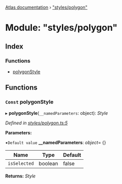 [Atlas documentation](../globals.md) › ["styles/polygon"](_styles_polygon_.md)

# Module: "styles/polygon"

## Index

### Functions

* [polygonStyle](_styles_polygon_.md#const-polygonstyle)

## Functions

### `Const` polygonStyle

▸ **polygonStyle**(`__namedParameters`: object): *Style*

*Defined in [styles/polygon.ts:5](https://github.com/chronark/atlas/blob/77d7c19/src/styles/polygon.ts#L5)*

**Parameters:**

▪`Default value`  **__namedParameters**: *object*= {}

Name | Type | Default |
------ | ------ | ------ |
`isSelected` | boolean | false |

**Returns:** *Style*
